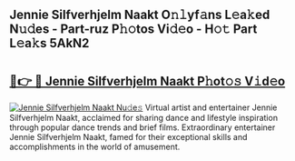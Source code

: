 ## Jennie Silfverhjelm Naakt O𝚗𝚕yf𝚊ns L𝚎a𝚔ed N𝚞𝚍es - Part-ruz P𝚑𝚘tos Vi𝚍𝚎o - H𝚘𝚝 Part L𝚎a𝚔s 5AkN2

# <h2><a href="http://kff5d5g.oniu.top/?m=Jennie+Silfverhjelm+Naakt">🔗👉 🔴 Jennie Silfverhjelm Naakt P𝚑ot𝚘𝚜 V𝚒d𝚎o</a></h2>

[![Jennie Silfverhjelm Naakt Nu𝚍e𝚜](https://i.imgur.com/0qMVB7G.gif)](http://kff5d5g.oniu.top/?m=Jennie+Silfverhjelm+Naakt)
Virtual artist and entertainer Jennie Silfverhjelm Naakt, acclaimed for sharing dance and lifestyle inspiration through popular dance trends and brief films. Extraordinary entertainer Jennie Silfverhjelm Naakt, famed for their exceptional skills and accomplishments in the world of amusement.  
